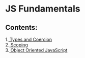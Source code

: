 # JS Fundamentals
## Contents:
1.[ Types and Coercion](/Coercion) </br>
2.[ Scoping](/Scope) </br>
3.[ Object Oriented JavaScript](/Objects)
